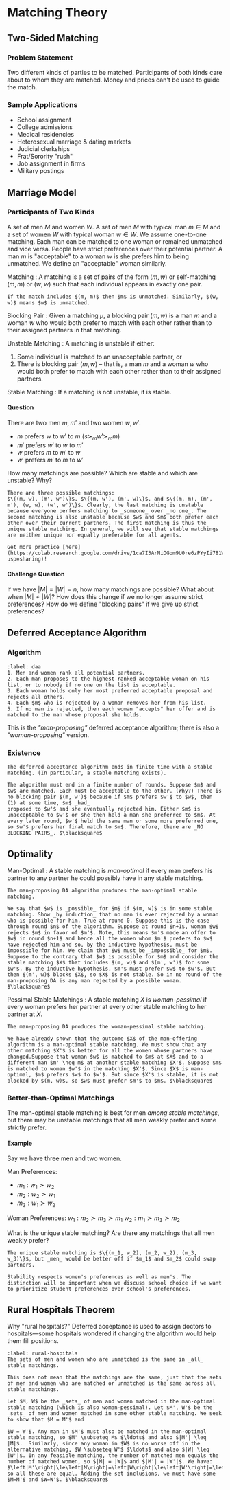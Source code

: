 # Matching Theory

## Two-Sided Matching

### Problem Statement

Two different kinds of parties to be matched. Participants of both kinds care about to whom they are matched. Money and prices can't be used to guide the match.

### Sample Applications
* School assignment
* College admissions
* Medical residencies
* Heterosexual marriage & dating markets
* Judicial clerkships
* Frat/Sorority "rush"
* Job assignment in firms
* Military postings

## Marriage Model

### Participants of Two Kinds

A set of men $M$ and women $W$.
A set of men $M$ with typical man $m \in M$ and a set of women $W$ with typical woman $w \in W$. We assume one-to-one matching. Each man can be matched to one woman or remained unmatched and vice versa. People have strict preferences over their potential partner. A man $m$ is "acceptable" to a woman $w$ is she prefers him to being unmatched. We define an "acceptable" woman similarly.


Matching
: A matching is a set of pairs of the form $(m, w)$ or self-matching $(m,m)$ or $(w, w)$ such that each individual appears in exactly one pair. 
```{admonition} Notation
If the match includes $(m, m)$ then $m$ is unmatched. Similarly, $(w, w)$ means $w$ is unmatched.
```

Blocking Pair
: Given a matching $\mu$, a blocking pair $(m, w)$ is a man $m$ and a woman $w$ who would both prefer to match with each other rather than to their assigned partners in that matching.

Unstable Matching
: A matching is unstable if either:
1. Some individual is matched to an unacceptable partner, or 
2. There is blocking pair $(m, w)$ – that is, a man $m$ and a woman $w$ who would both prefer to match with each other rather than to their assigned partners. 

Stable Matching
: If a matching is not unstable, it is stable.

#### Question

There are two men $m, m'$ and two women $w, w'$.
* $m$ prefers $w$ to $w'$ to $m$ ($s \succ_m w' \succ_m m$)
* $m'$ prefers $w'$ to $w$ to $m'$
* $w$ prefers $m$ to $m'$ to $w$
* $w'$ prefers $m'$ to $m$ to $w'$

How many matchings are possible? Which are stable and which are unstable? Why?

```{dropdown} Solution
There are three possible matchings:
$\{(m, w), (m', w')\}$, $\{(m, w'), (m', w)\}$, and $\{(m, m), (m', m'), (w, w), (w', w')\}$. Clearly, the last matching is unstable because everyone perfers matching to _someone_ over _no one_. The second matching is also unstable because $w$ and $m$ both prefer each other over their current partners. The first matching is thus the unique stable matching. In general, we will see that stable matchings are neither unique nor equally preferable for all agents.
```

```{attention}
Get more practice [here](https://colab.research.google.com/drive/1ca7I3ArNiOGom9U0re6zPYyIi781W65V?usp=sharing)!
```

#### Challenge Question

If we have $|M| = |W| = n$, how many matchings are possible? What about when $|M| \neq |W|$? How does this change if we no longer assume strict preferences? How do we define "blocking pairs" if we give up strict preferences?


## Deferred Acceptance Algorithm

### Algorithm
```{prf:algorithm} Deferred Acceptance Algorithm
:label: daa
1. Men and women rank all potential partners.
2. Each man proposes to the highest-ranked acceptable woman on his list, or to nobody if no one on the list is acceptable.
3. Each woman holds only her most preferred acceptable proposal and rejects all others.
4. Each $m$ who is rejected by a woman removes her from his list.
5. If no man is rejected, then each woman "accepts" her offer and is matched to the man whose proposal she holds.
```
This is the _"man-proposing"_ deferred acceptance algorithm; there is also a _"woman-proposing"_ version.

### Existence
```{prf:theorem} Stable Matchings Exist
The deferred acceptance algorithm ends in finite time with a stable matching. (In particular, a stable matching exists).
```
```{prf:proof}
The algorithm must end in a finite number of rounds. Suppose $m$ and $w$ are matched. Each must be acceptable to the other. (Why?) There is no blocking pair $(m, w')$ because if $m$ prefers $w'$ to $w$, then (1) at some time, $m$ _had_
proposed to $w'$ and she eventually rejected him. Either $m$ is unacceptable to $w'$ or she then held a man she preferred to $m$. At every later round, $w'$ held the same man or some more preferred one, so $w'$ prefers her final match to $m$. Therefore, there are _NO BLOCKING PAIRS_. $\blacksquare$
```

## Optimality

Man-Optimal
: A stable matching is _man-optimal_ if every man prefers his partner to any partner he could possibly have in any stable matching.

```{prf:theorem}
The man-proposing DA algorithm produces the man-optimal stable matching.
```
```{prf:proof}
We say that $w$ is _possible_ for $m$ if $(m, w)$ is in some stable matching. Show _by induction_ that no man is ever rejected by a woman who is possible for him. True at round 0. Suppose this is the case through round $n$ of the algorithm. Suppose at round $n+1$, woman $w$ rejects $m$ in favor of $m'$. Note, this means $m'$ made an offer to $w$ in round $n+1$ and hence all the women whom $m'$ prefers to $w$ have rejected him and so, by the inductive hypothesis, must be impossible for him. We claim that $w$ must be _impossible_ for $m$. Suppose to the contrary that $w$ is possible for $m$ and consider the stable matching $X$ that includes $(m, w)$ and $(m', w')$ for some $w'$. By the inductive hypothesis, $m'$ must prefer $w$ to $w'$. But then $(m', w)$ blocks $X$, so $X$ is not stable. So in no round of the man-proposing DA is any man rejected by a possible woman. $\blacksquare$
```

Pessimal Stable Matchings
: A stable matching $X$ is _woman-pessimal_ if every woman prefers her partner at every other stable matching to her partner at $X$.

```{prf:theorem}
The man-proposing DA produces the woman-pessimal stable matching.
```
```{prf:proof}
We have already shown that the outcome $X$ of the man-offering algorithm is a man-optimal stable matching. We must show that any other matching $X'$ is better for all the women whose partners have changed.Suppose that woman $w$ is matched to $m$ at $X$ and to a different man $m' \neq m$ at another stable matching $X'$. Suppose $m$ is matched to woman $w'$ in the matching $X'$. Since $X$ is man-optimal, $m$ prefers $w$ to $w'$. But since $X'$ is stable, it is not blocked by $(m, w)$, so $w$ must prefer $m'$ to $m$. $\blacksquare$ 
```

### Better-than-Optimal Matchings
The man-optimal stable matching is best for men _among stable matchings_, but there may be unstable matchings that all men weakly prefer and some strictly prefer.

#### Example
Say we have three men and two women.

Man Preferences:
* $m_1: w_1 \succ w_2$
* $m_2: w_2 \succ w_1$
* $m_3: w_1 \succ w_2$

Woman Preferences:
$w_1: m_2 \succ m_3 \succ m_1$ 
$w_2: m_1 \succ m_3 \succ m_2$

What is the unique stable matching? Are there any matchings that all men weakly prefer?

```{dropdown} Solution
The unique stable matching is $\{(m_1, w_2), (m_2, w_2), (m_3, w_3)\}$, but _men_ would be better off if $m_1$ and $m_2$ could swap partners.
```

```{admonition} Lesson
Stability respects women's preferences as well as men's. The distinction will be important when we discuss school choice if we want to prioritize student preferences over school's preferences.
```

## Rural Hospitals Theorem

Why "rural hospitals?" Deferred acceptance is used to assign doctors to hospitals—some hospitals wondered if changing the algorithm would help them fill positions.

```{prf:theorem} Rural Hospitals Theorem
:label: rural-hospitals
The sets of men and women who are unmatched is the same in _all_ stable matchings.
```
```{warning}
This does not mean that the matchings are the same, just that the sets of men and women who are matched or unmatched is the same across all stable matchings.
```
```{prf:proof}
Let $M, W$ be the _sets_ of men and women matched in the man-optimal stable matching (which is also woman-pessimal). Let $M', W'$ be the _sets_ of men and women matched in some other stable matching. We seek to show that $M = M'$ and

$W = W'$. Any man in $M'$ must also be matched in the man-optimal stable matching, so $M' \subseteq M$ $\ldots$ and also $|M'| \leq |M|$.  Similarly, since any woman in $W$ is no worse off in the alternative matching, $W \subseteq W'$ $\ldots$ and also $|W| \leq |W'|$. In any feasible matching, the number of matched men equals the number of matched women, so $|M| = |W|$ and $|M'| = |W'|$. We have: $\left|M'\right|\le\left|M\right|=\left|W\right|\le\left|W'\right|=\left|M'\right|$, so all these are equal. Adding the set inclusions, we must have some $M=M'$ and $W=W'$. $\blacksquare$
```